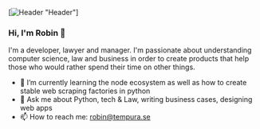 
[![Header](https://user-images.githubusercontent.com/41902219/94931385-ff1c9b80-04c7-11eb-85e6-953e48d9b60b.jpg) "Header"]

### Hi, I'm Robin 👋

I'm a developer, lawyer and manager. I'm passionate about understanding computer science, law and business in order to create products that help those who would rather spend their time on other things. 

- 🌱 I’m currently learning the node ecosystem as well as how to create stable web scraping factories in python
- 💬 Ask me about Python, tech & Law, writing business cases, designing web apps
- 📫 How to reach me: robin@tempura.se

<!--
**Enkronan/Enkronan** is a ✨ _special_ ✨ repository because its `README.md` (this file) appears on your GitHub profile.

Here are some ideas to get you started:



- 👯 I’m looking to collaborate on ...
- 🤔 I’m looking for help with ...
- 😄 Pronouns: ...
- ⚡ Fun fact: ...
-->
